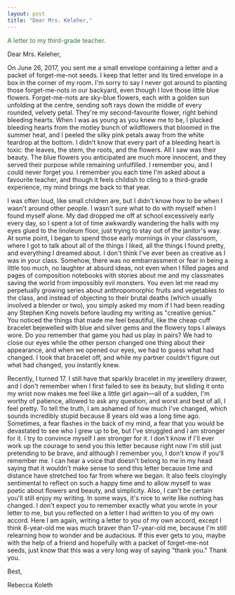 ```yaml
---
layout: post
title: "Dear Mrs. Keleher,"
---
```

<div style="color: #2e7d32;">
  
A letter to my third-grade teacher.

</div>


<!--more-->

Dear Mrs. Keleher,

<p class=indent> On June 26, 2017, you sent me a small envelope containing a letter and a packet of forget-me-not seeds. I keep that letter and its tired envelope in a box in the corner of my room. I'm sorry to say I never got around to planting those forget-me-nots in our backyard, even though I love those little blue flowers. Forget-me-nots are sky-blue flowers, each with a golden sun unfolding at the centre, sending soft rays down the middle of every rounded, velvety petal. They're my second-favourite flower, right behind bleeding hearts. When I was as young as you knew me to be, I plucked bleeding hearts from the motley bunch of wildflowers that bloomed in the summer heat, and I peeled the silky pink petals away from the white teardrop at the bottom. I didn't know that every part of a bleeding heart is toxic: the leaves, the stem, the roots, and the flowers. All I saw was their beauty. The blue flowers you anticipated are much more innocent, and they served their purpose while remaining unfulfilled. I remember you, and I could never forget you. I remember you each time I'm asked about a favourite teacher, and though it feels childish to cling to a third-grade experience, my mind brings me back to that year.</p> <p class=indent> I was often loud, like small children are, but I didn't know how to be when I wasn't around other people. I wasn't sure what to do with myself when I found myself alone. My dad dropped me off at school excessively early every day, so I spent a lot of time awkwardly wandering the halls with my eyes glued to the linoleum floor, just trying to stay out of the janitor's way. At some point, I began to spend those early mornings in your classroom, where I got to talk about all of the things I liked, all the things I found pretty, and everything I dreamed about. I don't think I've ever been as creative as I was in your class. Somehow, there was no embarrassment or fear in being a little too much, no laughter at absurd ideas, not even when I filled pages and pages of composition notebooks with stories about me and my classmates saving the world from impossibly evil monsters. You even let me read my perpetually growing series about anthropomorphic fruits and vegetables to the class, and instead of objecting to their brutal deaths (which usually involved a blender or two), you simply asked my mom if I had been reading any Stephen King novels before lauding my writing as "creative genius." You noticed the things that made me feel beautiful, like the cheap cuff bracelet bejewelled with blue and silver gems and the flowery tops I always wore. Do you remember that game you had us play in pairs? We had to close our eyes while the other person changed one thing about their appearance, and when we opened our eyes, we had to guess what had changed. I took that bracelet off, and while my partner couldn't figure out what had changed, you instantly knew.</p> <p class=indent> Recently, I turned 17. I still have that sparkly bracelet in my jewellery drawer, and I don't remember when I first failed to see its beauty, but sliding it onto my wrist now makes me feel like a little girl again—all of a sudden, I'm worthy of patience, allowed to ask any question, and worst and best of all, I feel pretty. To tell the truth, I am ashamed of how much I've changed, which sounds incredibly stupid because 8 years old was a long time ago. Sometimes, a fear flashes in the back of my mind, a fear that you would be devastated to see who I grew up to be, but I've struggled and I am stronger for it. I try to convince myself I am stronger for it. I don't know if I'll ever work up the courage to send you this letter because right now I'm still just pretending to be brave, and although I remember you, I don't know if you'll remember me. I can hear a voice that doesn't belong to me in my head saying that it wouldn't make sense to send this letter because time and distance have stretched too far from where we began. It also feels cloyingly sentimental to reflect on such a happy time and to allow myself to wax poetic about flowers and beauty, and simplicity. Also, I can't be certain you'll still enjoy my writing. In some ways, it's nice to write like nothing has changed. I don't expect you to remember exactly what you wrote in your letter to me, but you reflected on a letter I had written to you of my own accord. Here I am again, writing a letter to you of my own accord, except I think 8-year-old me was much braver than 17-year-old me, because I'm still relearning how to wonder and be audacious. If this ever gets to you, maybe with the help of a friend and hopefully with a packet of forget-me-not seeds, just know that this was a very long way of saying "thank you." Thank you.</p> 

Best,

Rebecca Koleth
